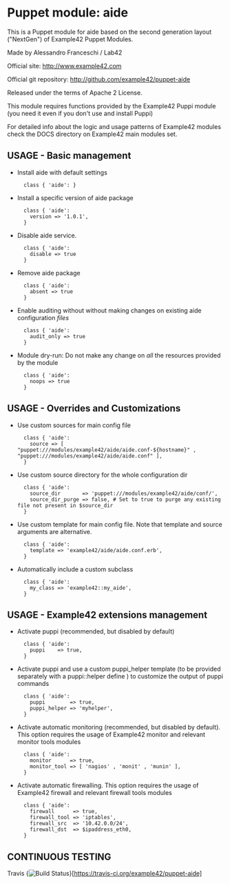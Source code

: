 # Puppet module: aide

This is a Puppet module for aide based on the second generation layout ("NextGen") of Example42 Puppet Modules.

Made by Alessandro Franceschi / Lab42

Official site: http://www.example42.com

Official git repository: http://github.com/example42/puppet-aide

Released under the terms of Apache 2 License.

This module requires functions provided by the Example42 Puppi module (you need it even if you don't use and install Puppi)

For detailed info about the logic and usage patterns of Example42 modules check the DOCS directory on Example42 main modules set.


## USAGE - Basic management

* Install aide with default settings

        class { 'aide': }

* Install a specific version of aide package

        class { 'aide':
          version => '1.0.1',
        }

* Disable aide service.

        class { 'aide':
          disable => true
        }

* Remove aide package

        class { 'aide':
          absent => true
        }

* Enable auditing without without making changes on existing aide configuration *files*

        class { 'aide':
          audit_only => true
        }

* Module dry-run: Do not make any change on *all* the resources provided by the module

        class { 'aide':
          noops => true
        }


## USAGE - Overrides and Customizations
* Use custom sources for main config file 

        class { 'aide':
          source => [ "puppet:///modules/example42/aide/aide.conf-${hostname}" , "puppet:///modules/example42/aide/aide.conf" ], 
        }


* Use custom source directory for the whole configuration dir

        class { 'aide':
          source_dir       => 'puppet:///modules/example42/aide/conf/',
          source_dir_purge => false, # Set to true to purge any existing file not present in $source_dir
        }

* Use custom template for main config file. Note that template and source arguments are alternative. 

        class { 'aide':
          template => 'example42/aide/aide.conf.erb',
        }

* Automatically include a custom subclass

        class { 'aide':
          my_class => 'example42::my_aide',
        }


## USAGE - Example42 extensions management 
* Activate puppi (recommended, but disabled by default)

        class { 'aide':
          puppi    => true,
        }

* Activate puppi and use a custom puppi_helper template (to be provided separately with a puppi::helper define ) to customize the output of puppi commands 

        class { 'aide':
          puppi        => true,
          puppi_helper => 'myhelper', 
        }

* Activate automatic monitoring (recommended, but disabled by default). This option requires the usage of Example42 monitor and relevant monitor tools modules

        class { 'aide':
          monitor      => true,
          monitor_tool => [ 'nagios' , 'monit' , 'munin' ],
        }

* Activate automatic firewalling. This option requires the usage of Example42 firewall and relevant firewall tools modules

        class { 'aide':       
          firewall      => true,
          firewall_tool => 'iptables',
          firewall_src  => '10.42.0.0/24',
          firewall_dst  => $ipaddress_eth0,
        }


## CONTINUOUS TESTING

Travis {<img src="https://travis-ci.org/example42/puppet-aide.png?branch=master" alt="Build Status" />}[https://travis-ci.org/example42/puppet-aide]
